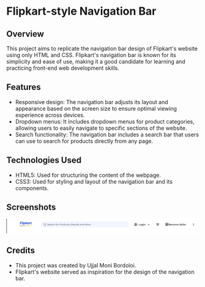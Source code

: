 # Flipkart-style Navigation Bar

## Overview

This project aims to replicate the navigation bar design of Flipkart's website using only HTML and CSS. Flipkart's navigation bar is known for its simplicity and ease of use, making it a good candidate for learning and practicing front-end web development skills.

## Features

- Responsive design: The navigation bar adjusts its layout and appearance based on the screen size to ensure optimal viewing experience across devices.
- Dropdown menus: It includes dropdown menus for product categories, allowing users to easily navigate to specific sections of the website.
- Search functionality: The navigation bar includes a search bar that users can use to search for products directly from any page.

## Technologies Used

- HTML5: Used for structuring the content of the webpage.
- CSS3: Used for styling and layout of the navigation bar and its components.

## Screenshots

![screenshot of flipkart navigation bar](./Screenshot%202024-05-01%20at%2000.52.38.jpg)

## Credits

- This project was created by Ujjal Moni Bordoloi.
- Flipkart's website served as inspiration for the design of the navigation bar.
